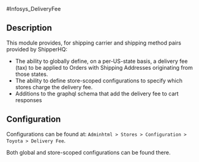 #Infosys_DeliveryFee 

## Description
This module provides, for shipping carrier and shipping method pairs provided by ShipperHQ:
- The ability to globally define, on a per-US-state basis, a delivery fee (tax) to be applied to Orders with Shipping Addresses originating from those states.
- The ability to define store-scoped configurations to specify which stores charge the delivery fee.
- Additions to the graphql schema that add the delivery fee to cart responses

## Configuration
Configurations can be found at: `Adminhtml > Stores > Configuration > Toyota > Delivery Fee`.

Both global and store-scoped configurations can be found there.
